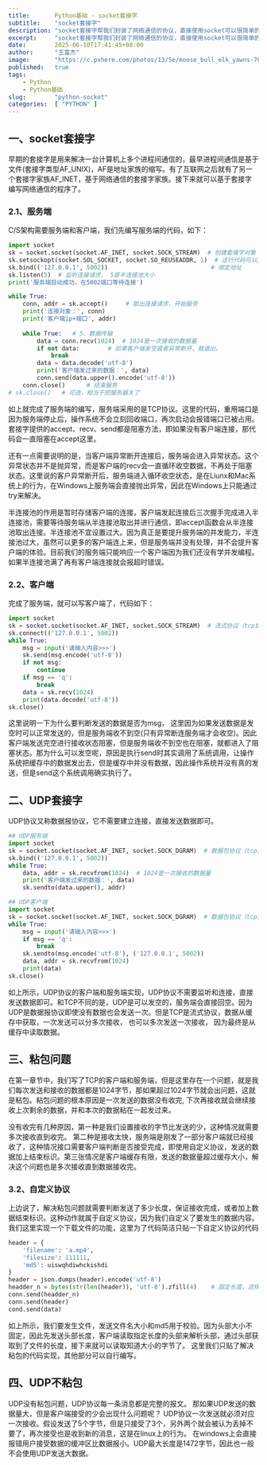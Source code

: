 ```yaml
---
title:       Python基础 - socket套接字
subtitle:    "socket套接字"
description: "socket套接字帮我们封装了网络通信的协议，直接使用socket可以很简单的实现网络编程。本文将基于socket套接字实现一个简单的C/S程序，以及解决TCP协议的粘包问题。"
excerpt:     "socket套接字帮我们封装了网络通信的协议，直接使用socket可以很简单的实现网络编程。本文将基于socket套接字实现一个简单的C/S程序，以及解决TCP协议的粘包问题。"
date:        2025-06-10T17:41:45+08:00
author:      "王富杰"
image:       "https://c.pxhere.com/photos/13/5e/moose_bull_elk_yawns-760371.jpg!d"
published:   true
tags:
    - Python
    - Python基础
slug:        "python-socket"
categories:  [ "PYTHON" ]
---
```


## 一、socket套接字
早期的套接字是用来解决一台计算机上多个进程间通信的，最早进程间通信是基于文件(套接字类型AF_UNIX)，AF是地址家族的缩写。有了互联网之后就有了另一个套接字家族AF_INET，基于网络通信的套接字家族。接下来就可以基于套接字编写网络通信的程序了。

### 2.1、服务端
C/S架构需要服务端和客户端，我们先编写服务端的代码，如下：
```python
import socket
sk = socket.socket(socket.AF_INET, socket.SOCK_STREAM)  # 创建套接字对象 socket.SOCK_STREAM是流式协议（即tcp协议）
sk.setsockopt(socket.SOL_SOCKET, socket.SO_REUSEADDR, 1)  # 这行代码可以重用端口
sk.bind(('127.0.0.1', 5002))                             # 绑定地址
sk.listen(5)  # 监听连接请求， 5是半连接池大小
print('服务端启动成功，在5002端口等待连接')

while True:
    conn, addr = sk.accept()     # 取出连接请求，开始服务
    print('连接对象：', conn)
    print('客户端ip+端口', addr)
   
    while True:   # 5、数据传输
        data = conn.recv(1024)  # 1024是一次接收的数据量
        if not data:        # 如果客户端发空或者异常断开，就退出。
            break
        data = data.decode('utf-8')
        print('客户端发过来的数据：', data)
        conn.send(data.upper().encode('utf-8'))
    conn.close()      # 结束服务
# sk.close()   # 可选，相当于把服务器关了
```
如上就完成了服务端的编写，服务端采用的是TCP协议。这里的代码，重用端口是因为服务端停止后，操作系统不会立刻回收端口，再次启动会报错端口已被占用。套接字提供的accept、recv、send都是阻塞方法，即如果没有客户端连接，那代码会一直阻塞在accept这里。

还有一点需要说明的是，当客户端异常断开连接后，服务端会进入异常状态。这个异常状态并不是抛异常，而是客户端的recv会一直循环收空数据，不再处于阻塞状态。这里说的客户异常断开后，服务端进入循环收空状态，是在Liunx和Mac系统上的行为，在Windows上服务端会直接抛出异常，因此在Windows上只能通过try来解决。

半连接池的作用是暂时存储客户端的连接，客户端发起连接后三次握手完成进入半连接池，需要等待服务端从半连接池取出并进行通信，即accept函数会从半连接池取出连接。半连接池不宜设置过大。因为真正是要提升服务端的并发能力，半连接池过大，虽然可以更多的客户端连上来，但是服务端并没有处理，并不会提升客户端的体验。目前我们的服务端只能响应一个客户端因为我们还没有学并发编程。如果半连接池满了再有客户端连接就会报超时错误。

### 2.2、客户端
完成了服务端，就可以写客户端了，代码如下：
```python
import socket
sk = socket.socket(socket.AF_INET, socket.SOCK_STREAM)  # 流式协议（tcp协议）
sk.connect(('127.0.0.1', 5002))
while True:
    msg = input('请输入内容>>>')
    sk.send(msg.encode('utf-8'))
    if not msg:
        continue
    if msg == 'q':
        break
    data = sk.recv(1024)
    print(data.decode('utf-8'))
sk.close()
```
这里说明一下为什么要判断发送的数据是否为msg， 这里因为如果发送数据是发空时可以正常发送的，但是服务端收不到空(只有异常断连服务端才会收空)。因此客户端发送完空进行接收状态阻塞，但是服务端收不到空也在阻塞，就都进入了阻塞状态。那为什么可以发空呢，原因是执行send时其实调用了系统调用，让操作系统把缓存中的数据发出去，但是缓存中并没有数据，因此操作系统并没有真的发送，但是send这个系统调用确实执行了。


## 二、UDP套接字
UDP协议又称数据报协议，它不需要建立连接，直接发送数据即可。
```python
## UDP服务端
import socket
sk = socket.socket(socket.AF_INET, socket.SOCK_DGRAM)  # 数据包协议（tcp协议）
sk.bind(('127.0.0.1', 5002))
while True:
    data, addr = sk.recvfrom(1024)  # 1024是一次接收的数据量
    print('客户端发过来的数据：', data)
    sk.sendto(data.upper(), addr)

## UDP客户端
import socket
sk = socket.socket(socket.AF_INET, socket.SOCK_DGRAM)  # 数据包协议（tcp协议）
while True:
    msg = input('请输入内容>>>')
    if msg == 'q':
        break
    sk.sendto(msg.encode('utf-8'), ('127.0.0.1', 5002))
    data, addr = sk.recvfrom(1024)
    print(data)
sk.close()
```
如上所示，UDP协议的客户端和服务端实现，UDP协议不需要监听和连接，直接发送数据即可。和TCP不同的是，UDP是可以发空的，服务端会直接回空。因为UDP是数据报协议即使没有数据也会发送一次。但是TCP是流式协议，数据从缓存中获取，一次发送可以分多次接收， 也可以多次发送一次接收， 因为最终是从缓存中读取数据。


## 三、粘包问题
在第一章节中，我们写了TCP的客户端和服务端，但是这里存在一个问题，就是我们每次发送和接收的数据都是1024字节，那如果超过1024字节就会出问题，这就是粘包。粘包问题的根本原因是一次发送的数据没有收完, 下次再接收就会继续接收上次剩余的数据，并和本次的数据粘在一起发过来。

没有收完有几种原因，第一种是我们设置接收的字节比发送的少，这种情况就需要多次接收直到收完。 第二种是接收太快，服务端是刚发了一部分客户端就已经接收了，这种情况接口需要客户端判断是否接受完成，即使用自定义协议，发送的数据加上结束标识。第三张情况是客户端缓存有限，发送的数据量超过缓存大小，解决这个问题也是多次接收直到数据接收完。


### 3.2、自定义协议
上边说了，解决粘包问题就需要判断发送了多少长度，保证接收完成，或者加上数据结束标识。这种动作就属于自定义协议，因为我们自定义了要发生的数据内容。 我们这里实现一个下载文件的功能，这里为了代码简洁只贴一下自定义协议的代码
```python
header = {
    'filename': 'a.mp4',
    'filesize': 111111,
    'md5': uiswqhdiwhckishdi
}
header = json.dumps(header).encode('utf-8')
headder_n = bytes(str(len(header)), 'utf-8').zfill(4)    # 固定长度，这样客户端就可以知道获取多少了
conn.send(headder_n)
conn.send(header)
cond.send(data)
```
如上所示，我们要发生文件，发送文件名大小和md5用于校验。因为头部大小不固定，因此先发送头部长度，客户端读取指定长度的头部来解析头部，通过头部获取到了文件的长度，接下来就可以读取知道大小的字节了。 这里我们只贴了解决粘包的代码实现，其他部分可以自行编写。

## 四、UDP不粘包
UDP没有粘包问题，UDP协议每一条消息都是完整的报文。 那如果UDP发送的数据量大，但是客户端接受的少会出现什么问题呢？ UDP协议一次发送就必须对应一次接收。假设发送了5个字节，但是只接受了3个，另外两个就会被认为丢掉不要了，再次接受也是收到新的消息，这是在linux上的行为。 在windows上会直接报错用户接受数据的缓冲区比数据报小。UDP最大长度是1472字节，因此也一般不会使用UDP发送大数据。
